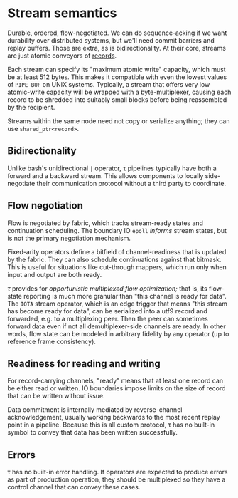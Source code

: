 # Stream semantics
Durable, ordered, flow-negotiated. We can do sequence-acking if we want durability over distributed systems, but we'll need commit barriers and replay buffers. Those are extra, as is bidirectionality. At their core, streams are just atomic conveyors of [records](records.md).

Each stream can specify its "maximum atomic write" capacity, which must be at least 512 bytes. This makes it compatible with even the lowest values of `PIPE_BUF` on UNIX systems. Typically, a stream that offers very low atomic-write capacity will be wrapped with a byte-multiplexer, causing each record to be shredded into suitably small blocks before being reassembled by the recipient.

Streams within the same node need not copy or serialize anything; they can use `shared_ptr<record>`.


## Bidirectionality
Unlike bash's unidirectional `|` operator, τ pipelines typically have both a forward and a backward stream. This allows components to locally side-negotiate their communication protocol without a third party to coordinate.


## Flow negotiation
Flow is negotiated by fabric, which tracks stream-ready states and continuation scheduling. The boundary IO `epoll` _informs_ stream states, but is not the primary negotiation mechanism.

Fixed-arity operators define a bitfield of channel-readiness that is updated by the fabric. They can also schedule continuations against that bitmask. This is useful for situations like cut-through mappers, which run only when input and output are both ready.

_τ_ provides for _opportunistic multiplexed flow optimization;_ that is, its flow-state reporting is much more granular than "this channel is ready for data". The `IOTA` stream operator, which is an edge trigger that means "this stream has become ready for data", can be serialized into a utf9 record and forwarded, e.g. to a multiplexing peer. Then the peer can sometimes forward data even if not all demultiplexer-side channels are ready. In other words, flow state can be modeled in arbitrary fidelity by any operator (up to reference frame consistency).


## Readiness for reading and writing
For record-carrying channels, "ready" means that at least one record can be either read or written. IO boundaries impose limits on the size of record that can be written without issue.

Data commitment is internally mediated by reverse-channel acknowledgement, usually working backwards to the most recent replay point in a pipeline. Because this is all custom protocol, τ has no built-in symbol to convey that data has been written successfully.


## Errors
τ has no built-in error handling. If operators are expected to produce errors as part of production operation, they should be multiplexed so they have a control channel that can convey these cases.

